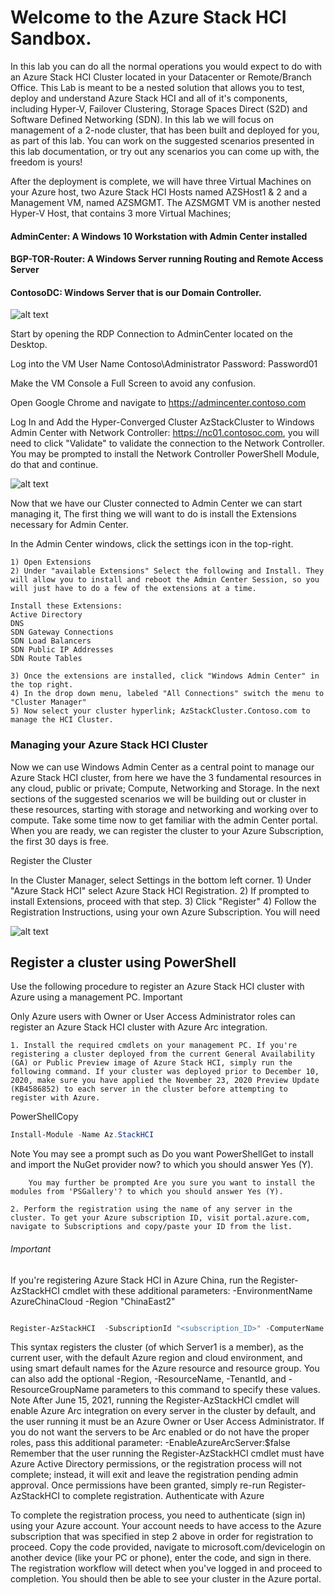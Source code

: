# Welcome to the Azure Stack HCI Sandbox. 

In this lab you can do all the normal operations you would expect to do with an Azure Stack HCI Cluster located in your Datacenter or Remote/Branch Office. This Lab is meant to be a nested solution that allows you to test, deploy and understand Azure Stack HCI and all of it's components, including Hyper-V, Failover Clustering, Storage Spaces Direct (S2D) and Software Defined Networking (SDN). In this lab we will focus on management of a 2-node cluster, that has been built and deployed for you, as part of this lab. You can work on the suggested  scenarios presented in this lab documentation, or try out any scenarios you can come up with, the freedom is yours! 

After the deployment is complete, we will have three Virtual Machines on your Azure host, two Azure Stack HCI Hosts named AZSHost1 & 2 and a Management VM, named AZSMGMT. The AZSMGMT VM is another nested Hyper-V Host, that contains 3 more Virtual Machines;

#### AdminCenter: A Windows 10 Workstation with Admin Center installed
#### BGP-TOR-Router: A Windows Server running Routing and Remote Access Server
#### ContosoDC: Windows Server that is our Domain Controller.

![alt text](https://github.com/microsoft/AzStackHCISandbox/blob/aa1a236897d21c036703fda057c4ec0689a351a4/Scenarios/Media/Screenshots/01-res/GettingStarted_1.png "Click on Admin Center RDP Session")



Start by opening the RDP Connection to AdminCenter located on the Desktop. 

Log into the VM
User Name Contoso\Administrator
Password: Password01

 Make the VM Console a Full Screen to avoid any confusion.

Open Google Chrome and navigate to 
https://admincenter.contoso.com

Log In and Add the Hyper-Converged Cluster AzStackCluster to Windows Admin Center with Network Controller: https://nc01.contosoc.com, you will need to click "Validate" to validate the connection to the Network Controller. You may be prompted to install the Network Controller PowerShell Module, do that and continue.


![alt text]([media/Screenshots/01-res/Getting%20Started%202.png](https://github.com/microsoft/AzStackHCISandbox/blob/0503bebf131f0dfb66e030b51e9689d42a5eaf52/Scenarios/Media/Screenshots/01-res/Getting%20Started%202.png) "Move Screen for Live Migration")

Now that we have our Cluster connected to Admin Center we can start managing it, The first thing we will want to do is install the Extensions necessary for Admin Center.  

In the Admin Center windows, click the settings icon in the top-right.

	1) Open Extensions
	2) Under "available Extensions" Select the following and Install. They will allow you to install and reboot the Admin Center Session, so you will just have to do a few of the extensions at a time. 
	
	Install these Extensions:
	Active Directory
	DNS
	SDN Gateway Connections
	SDN Load Balancers
	SDN Public IP Addresses
	SDN Route Tables
	
	3) Once the extensions are installed, click "Windows Admin Center" in the top right.
	4) In the drop down menu, labeled "All Connections" switch the menu to "Cluster Manager"
	5) Now select your cluster hyperlink; AzStackCluster.Contoso.com to manage the HCI Cluster.


### Managing your Azure Stack HCI Cluster
Now we can use Windows Admin Center as a central point to manage our Azure Stack HCI cluster, from here we have the 3 fundamental resources in any cloud, public or private; Compute, Networking and Storage. In the next sections of the suggested scenarios we will be building out or cluster in these resources, starting with storage and networking and working over to compute. Take some time now to get familiar with the admin Center portal. When you are ready, we can register the cluster to your Azure Subscription, the first 30 days is free. 

Register the Cluster

In the Cluster Manager, select Settings in the bottom left corner.
	1) Under "Azure Stack HCI" select Azure Stack HCI Registration.
	2) If prompted to install Extensions, proceed with that step.
	3) Click "Register"
	4) Follow the Registration Instructions, using your own Azure Subscription. You will need 

![alt text]([media/Screenshots/01-res/Getting%20Started%203.png](https://github.com/microsoft/AzStackHCISandbox/blob/0503bebf131f0dfb66e030b51e9689d42a5eaf52/Scenarios/Media/Screenshots/01-res/Getting%20Started%203.png) "Move Screen for Live Migration")



## Register a cluster using PowerShell

Use the following procedure to register an Azure Stack HCI cluster with Azure using a management PC.
 Important

Only Azure users with Owner or User Access Administrator roles can register an Azure Stack HCI cluster with Azure Arc integration.

	1. Install the required cmdlets on your management PC. If you're registering a cluster deployed from the current General Availability (GA) or Public Preview image of Azure Stack HCI, simply run the following command. If your cluster was deployed prior to December 10, 2020, make sure you have applied the November 23, 2020 Preview Update (KB4586852) to each server in the cluster before attempting to register with Azure.

PowerShellCopy
```powershell
Install-Module -Name Az.StackHCI
```
 Note
		You may see a prompt such as Do you want PowerShellGet to install and import the NuGet provider now? to which you should answer Yes (Y).
		
		You may further be prompted Are you sure you want to install the modules from 'PSGallery'? to which you should answer Yes (Y).
		
	2. Perform the registration using the name of any server in the cluster. To get your Azure subscription ID, visit portal.azure.com, navigate to Subscriptions and copy/paste your ID from the list.
 
 ###### Important
If you're registering Azure Stack HCI in Azure China, run the Register-AzStackHCI cmdlet with these additional parameters:
	-EnvironmentName AzureChinaCloud -Region "ChinaEast2"
```powershell

Register-AzStackHCI  -SubscriptionId "<subscription_ID>" -ComputerName Server1
```
This syntax registers the cluster (of which Server1 is a member), as the current user, with the default Azure region and cloud environment, and using smart default names for the Azure resource and resource group. You can also add the optional -Region, -ResourceName, -TenantId, and -ResourceGroupName parameters to this command to specify these values.
 Note
After June 15, 2021, running the Register-AzStackHCI cmdlet will enable Azure Arc integration on every server in the cluster by default, and the user running it must be an Azure Owner or User Access Administrator. If you do not want the servers to be Arc enabled or do not have the proper roles, pass this additional parameter: -EnableAzureArcServer:$false
Remember that the user running the Register-AzStackHCI cmdlet must have Azure Active Directory permissions, or the registration process will not complete; instead, it will exit and leave the registration pending admin approval. Once permissions have been granted, simply re-run Register-AzStackHCI to complete registration.
Authenticate with Azure



To complete the registration process, you need to authenticate (sign in) using your Azure account. Your account needs to have access to the Azure subscription that was specified in step 2 above in order for registration to proceed. Copy the code provided, navigate to microsoft.com/devicelogin on another device (like your PC or phone), enter the code, and sign in there. The registration workflow will detect when you've logged in and proceed to completion. You should then be able to see your cluster in the Azure portal.